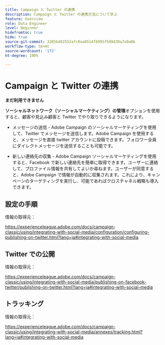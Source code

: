 ```yaml
---
title: Campaign と Twitter の連携
description: Campaign と Twitter の連携方法について学ぶ
feature: Overview
role: Data Engineer
level: Beginner
hidefromtoc: true
hide: true
source-git-commit: 3205b492552afc0aa0514f8995f508439a7a9a0b
workflow-type: tm+mt
source-wordcount: '172'
ht-degree: 100%

---
```


# Campaign と Twitter の連携

**まだ利用できません**

**ソーシャルネットワーク（ソーシャルマーケティング）の管理**&#x200B;オプションを使用すると、顧客や見込み顧客と Twitter でやり取りできるようになります。

* メッセージの送信 - Adobe Campaign のソーシャルマーケティングを使用して、Twitter でメッセージを送信します。Adobe Campaign を使用すると、メッセージを直接 twitter アカウントに投稿できます。フォロワー全員にダイレクトメッセージを送信することも可能です。

* 新しい連絡先の収集 - Adobe Campaign ソーシャルマーケティングを使用すると、Facebook で新しい連絡先を簡単に取得できます。ユーザーに連絡して、プロファイル情報を共有してよいか尋ねます。ユーザーが同意すると、Adobe Campaign で情報が自動的に収集されます。これにより、キャンペーンのターゲティングを実行し、可能であればクロスチャネル戦略も導入できます。

## 設定の手順

情報の取得元：

https://experienceleague.adobe.com/docs/campaign-classic/using/integrating-with-social-media/configuration/configuring-publishing-on-twitter.html?lang=ja#integrating-with-social-media


## Twitter での公開

情報の取得元：

https://experienceleague.adobe.com/docs/campaign-classic/using/integrating-with-social-media/publishing-on-facebook-twitter/publishing-on-twitter.html?lang=ja#integrating-with-social-media


## トラッキング

情報の取得元：

https://experienceleague.adobe.com/docs/campaign-classic/using/integrating-with-social-media/annexes/tracking.html?lang=ja#integrating-with-social-media
